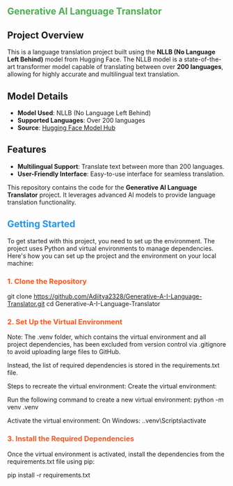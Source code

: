 <h2 style="color: #4CAF50;">Generative AI Language Translator</h2>

## Project Overview
This is a language translation project built using the **NLLB (No Language Left Behind)** model from Hugging Face. The NLLB model is a state-of-the-art transformer model capable of translating between over **200 languages**, allowing for highly accurate and multilingual text translation. 

## Model Details
- **Model Used**: NLLB (No Language Left Behind)
- **Supported Languages**: Over 200 languages
- **Source**: [Hugging Face Model Hub](https://huggingface.co/)

## Features
- **Multilingual Support**: Translate text between more than 200 languages.
- **User-Friendly Interface**: Easy-to-use interface for seamless translation.


This repository contains the code for the **Generative AI Language Translator** project. It leverages advanced AI models to provide language translation functionality.

## <span style="color: #2196F3;">Getting Started</span>

To get started with this project, you need to set up the environment. The project uses Python and virtual environments to manage dependencies. Here's how you can set up the project and the environment on your local machine:

### <span style="color: #FF5722;">1. Clone the Repository</span>
git clone https://github.com/Adiitya2328/Generative-A-I-Language-Translator.git
cd Generative-A-I-Language-Translator
### <span style="color: #FF5722;">2. Set Up the Virtual Environment</span>
Note: The .venv folder, which contains the virtual environment and all project dependencies, has been excluded from version control via .gitignore to avoid uploading large files to GitHub.

Instead, the list of required dependencies is stored in the requirements.txt file.

Steps to recreate the virtual environment:
Create the virtual environment:

Run the following command to create a new virtual environment:
python -m venv .venv

Activate the virtual environment:
On Windows:
      .\.venv\Scripts\activate

### <span style="color: #FF5722;">3. Install the Required Dependencies</span>
Once the virtual environment is activated, install the dependencies from the requirements.txt file using pip:

pip install -r requirements.txt


